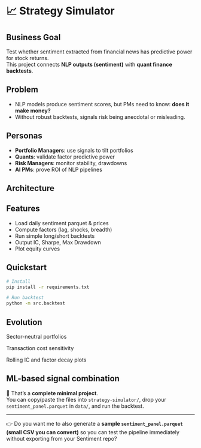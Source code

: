 # 📈 Strategy Simulator

## Business Goal
Test whether sentiment extracted from financial news has predictive power for stock returns.  
This project connects **NLP outputs (sentiment)** with **quant finance backtests**.

## Problem
- NLP models produce sentiment scores, but PMs need to know: **does it make money?**
- Without robust backtests, signals risk being anecdotal or misleading.

## Personas
- **Portfolio Managers**: use signals to tilt portfolios
- **Quants**: validate factor predictive power
- **Risk Managers**: monitor stability, drawdowns
- **AI PMs**: prove ROI of NLP pipelines

## Architecture

## Features
- Load daily sentiment parquet & prices
- Compute factors (lag, shocks, breadth)
- Run simple long/short backtests
- Output IC, Sharpe, Max Drawdown
- Plot equity curves

## Quickstart
```bash
# Install
pip install -r requirements.txt

# Run backtest
python -m src.backtest
```

## Evolution

Sector-neutral portfolios

Transaction cost sensitivity

Rolling IC and factor decay plots

ML-based signal combination
---

📌 That’s a **complete minimal project**.  
You can copy/paste the files into `strategy-simulator/`, drop your `sentiment_panel.parquet` in `data/`, and run the backtest.

---

👉 Do you want me to also generate a **sample `sentiment_panel.parquet` (small CSV you can convert)** so you can test the pipeline immediately without exporting from your Sentiment repo?
